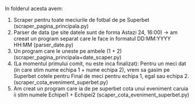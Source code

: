 In folderul acesta avem:

1. Scraper pentru toate meciurile de fotbal de pe Superbet (scraper_pagina_principala.py)
2. Parser de data (pe site datele sunt de forma Astazi 24, 16:00) -> am creeat un program separat care le face in formatul DD:MM:YYYY HH:MM (parser_date.py)
3. Un program care le uneste pe ambele (1 + 2) (scraper_pagina_principala+date_scaper.py)
4. (La momentul primului comit, nu este inca finalizat): Pentru un meci dat (in care stim nume echipa 1 + nume echipa 2), vrem sa gasim pe Superbet cotele pentru Final de meci pentru echipa 1, egal sau echipa 2. (scraper_cota_eveniment_superbet.py)
5. Am creat un program care ia de pe superbet cota unui eveniment caruia ii stim numele Echipei1 + Echipei2 (scaper_cota_eveniment_superbet.py)
